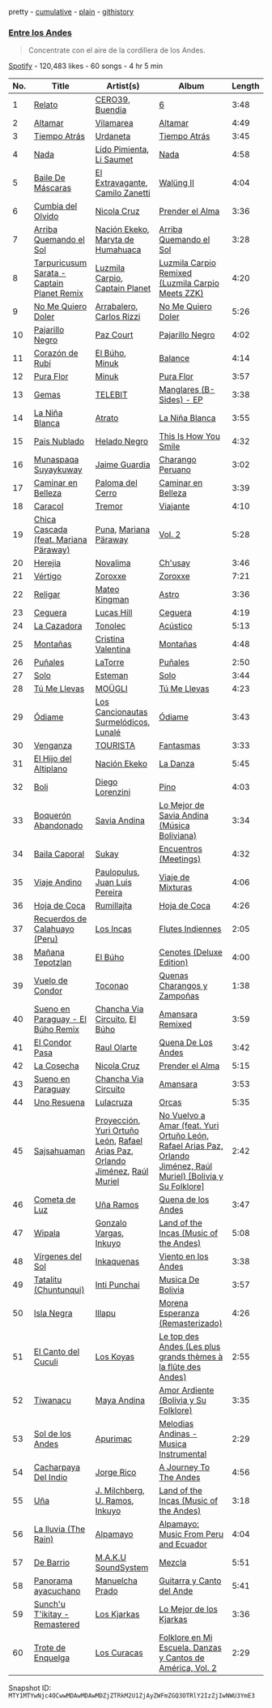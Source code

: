 pretty - [cumulative](/playlists/cumulative/37i9dQZF1DX0uU8Yv4kOhJ.md) - [plain](/playlists/plain/37i9dQZF1DX0uU8Yv4kOhJ) - [githistory](https://github.githistory.xyz/mackorone/spotify-playlist-archive/blob/main/playlists/plain/37i9dQZF1DX0uU8Yv4kOhJ)

### [Entre los Andes](https://open.spotify.com/playlist/37i9dQZF1DX0uU8Yv4kOhJ)

> Concentrate con el aire de la cordillera de los Andes.

[Spotify](https://open.spotify.com/user/spotify) - 120,483 likes - 60 songs - 4 hr 5 min

| No. | Title | Artist(s) | Album | Length |
|---|---|---|---|---|
| 1 | [Relato](https://open.spotify.com/track/0633GnMObUml98aYLCUmEg) | [CERO39](https://open.spotify.com/artist/1B6UFfDLZPbLl1rpOmHmi0), [Buendia](https://open.spotify.com/artist/4DgmNZDjpk4Zj547a2bfcH) | [6](https://open.spotify.com/album/5T31xBzocjWeu9JDn4Sinj) | 3:48 |
| 2 | [Altamar](https://open.spotify.com/track/0hQ1YDgcYE0J2cypCoIPmj) | [Vilamarea](https://open.spotify.com/artist/1ukqoFpz3SsT5ex3qr5CmZ) | [Altamar](https://open.spotify.com/album/4hrSQysDtVOtq4dIcA89mN) | 4:49 |
| 3 | [Tiempo Atrás](https://open.spotify.com/track/5LJnR5ogdDceRdb0G039HD) | [Urdaneta](https://open.spotify.com/artist/5XAvWDyOxZ5TjPDQTrynFB) | [Tiempo Atrás](https://open.spotify.com/album/1de6lhpWxYRivS5xSM83gK) | 3:45 |
| 4 | [Nada](https://open.spotify.com/track/0IqrBjsS2wToMuIJgZjur7) | [Lido Pimienta](https://open.spotify.com/artist/1IdkKQ9CM1i0wygfxYV4Z3), [Li Saumet](https://open.spotify.com/artist/1hYzHxIYlfYgHXN9DVZaNw) | [Nada](https://open.spotify.com/album/6uvd9g2I5M3x6EaKusdJDK) | 4:58 |
| 5 | [Baile De Máscaras](https://open.spotify.com/track/7KeH1mQZlpOTccqRugxRTZ) | [El Extravagante](https://open.spotify.com/artist/0b2zfVa4duZMphcIAK4EA5), [Camilo Zanetti](https://open.spotify.com/artist/4UwlY5gh79bRsYLZbD7h0l) | [Walüng II](https://open.spotify.com/album/6H6pIujNzhCUK03nf68gSY) | 4:04 |
| 6 | [Cumbia del Olvido](https://open.spotify.com/track/1oCHMNWzKJdwdwjsPMjXf3) | [Nicola Cruz](https://open.spotify.com/artist/0OltT51j3hIkgaDJqqPzDn) | [Prender el Alma](https://open.spotify.com/album/4i3DT5kt2AlODhnyv0mDKN) | 3:36 |
| 7 | [Arriba Quemando el Sol](https://open.spotify.com/track/2LFlxAk2x9Ig2zTn6DS2Kw) | [Nación Ekeko](https://open.spotify.com/artist/5sNieaixWfKFosseXlWOym), [Maryta de Humahuaca](https://open.spotify.com/artist/6eaZ3ADieYExso3QwcXXWi) | [Arriba Quemando el Sol](https://open.spotify.com/album/51ukHKGp7EGzxkZx34B0Dv) | 3:28 |
| 8 | [Tarpuricusum Sarata \- Captain Planet Remix](https://open.spotify.com/track/2jEuZ0vQ5IVKMcr3KBxpSV) | [Luzmila Carpio](https://open.spotify.com/artist/5nerlXgmkkutK76kjPNjCr), [Captain Planet](https://open.spotify.com/artist/1WfWKF1hFimJLzz6ix6aRi) | [Luzmila Carpio Remixed \(Luzmila Carpio Meets ZZK\)](https://open.spotify.com/album/42yJe2iKdZ6Le083B0XuZj) | 4:20 |
| 9 | [No Me Quiero Doler](https://open.spotify.com/track/5yHQDlmQ4PJQR9CAFsdoMG) | [Arrabalero](https://open.spotify.com/artist/51gZ0KnXKT356BUJihiQCj), [Carlos Rizzi](https://open.spotify.com/artist/4dxrLUGRaBANAZdDXKt9I7) | [No Me Quiero Doler](https://open.spotify.com/album/0bxPIMdVzvOY31BxAqv6FQ) | 5:26 |
| 10 | [Pajarillo Negro](https://open.spotify.com/track/09dLppecX1SSw8eFv5jy78) | [Paz Court](https://open.spotify.com/artist/4iYtGmJwcET4ym55GMp4Zm) | [Pajarillo Negro](https://open.spotify.com/album/2iyi1dEz7xtssJ6soP3ANE) | 4:02 |
| 11 | [Corazón de Rubí](https://open.spotify.com/track/4zBYQGO8dU0SVpm3Zld6q2) | [El Búho](https://open.spotify.com/artist/1I7FVmvisCtSFzmm87mbLR), [Minuk](https://open.spotify.com/artist/5IIGsnZbpoR1ONGK1fRumn) | [Balance](https://open.spotify.com/album/6OevmK3tcivYCuZKtJ6PRC) | 4:14 |
| 12 | [Pura Flor](https://open.spotify.com/track/4BWHCYLHCD62RQPxzX0HO1) | [Minuk](https://open.spotify.com/artist/5IIGsnZbpoR1ONGK1fRumn) | [Pura Flor](https://open.spotify.com/album/3ZmeBQcn3RwUxvE4HPabt1) | 3:57 |
| 13 | [Gemas](https://open.spotify.com/track/2mBvyVRiv8hJBsSmZTNE8X) | [TELEBIT](https://open.spotify.com/artist/1IppeXcGxXcEec0znuY7bI) | [Manglares \(B\-Sides\) \- EP](https://open.spotify.com/album/7kug1J54BtHHJ8iJXagHnE) | 3:38 |
| 14 | [La Niña Blanca](https://open.spotify.com/track/2HQfE6rpHZnbXZUtUtO9RL) | [Atrato](https://open.spotify.com/artist/3WDYOIY25xdmi3RXp9sXrn) | [La Niña Blanca](https://open.spotify.com/album/4eTyTbkSsLAM0pwR7Uex5s) | 3:55 |
| 15 | [Pais Nublado](https://open.spotify.com/track/5TnONsGGPD0ZO7DdEq0BsL) | [Helado Negro](https://open.spotify.com/artist/69qhRLDvsWJOhWGXXQ0lQQ) | [This Is How You Smile](https://open.spotify.com/album/1hHcudN9rY3XDskB78O1bd) | 4:32 |
| 16 | [Munaspaqa Suyaykuway](https://open.spotify.com/track/0RiWhE2d4F8QMKcorZsDh9) | [Jaime Guardia](https://open.spotify.com/artist/3AxPEg0Jy5U5GvgEHsI43X) | [Charango Peruano](https://open.spotify.com/album/4HVoQalB9EVdBsbeOt4Wxx) | 3:02 |
| 17 | [Caminar en Belleza](https://open.spotify.com/track/0BkMJwnKsmg7lpXSzRRNuZ) | [Paloma del Cerro](https://open.spotify.com/artist/6jCZSq4NyG2Ry0LyKHqClp) | [Caminar en Belleza](https://open.spotify.com/album/7zosPbSLoJngyH1Mmjfmdu) | 3:39 |
| 18 | [Caracol](https://open.spotify.com/track/79O6v0FVZHJS7QbQZ0XHBY) | [Tremor](https://open.spotify.com/artist/5Qkex9yQ5V5FiC4qzMLndD) | [Viajante](https://open.spotify.com/album/3G3M3Tuo24paVJxC3lGMHJ) | 4:10 |
| 19 | [Chica Cascada \(feat\. Mariana Päraway\)](https://open.spotify.com/track/7bPZBm7Wr6poE49MRWO30V) | [Puna](https://open.spotify.com/artist/7e3Y09KPFBjqyMICWFdyeZ), [Mariana Päraway](https://open.spotify.com/artist/17FXNujFBCzgEHqMIULmja) | [Vol\. 2](https://open.spotify.com/album/4ue3QgybkfMuFP2sFk2zBP) | 5:28 |
| 20 | [Herejia](https://open.spotify.com/track/54M4kdHYlMY0xO2ENIE5KV) | [Novalima](https://open.spotify.com/artist/2lN3yllrsFyoobMnKSfzsI) | [Ch'usay](https://open.spotify.com/album/5aYodFC2rZJsJrUSWizQzn) | 3:46 |
| 21 | [Vértigo](https://open.spotify.com/track/2jMJbe3zH9zc6m2yXrLlGP) | [Zoroxxe](https://open.spotify.com/artist/5bdRKXDqF8NQMZTDRJXusv) | [Zoroxxe](https://open.spotify.com/album/1x9gzZjymECgByFVTZGY9g) | 7:21 |
| 22 | [Religar](https://open.spotify.com/track/2wjx4ZP54RfWN479QH5UCK) | [Mateo Kingman](https://open.spotify.com/artist/223se9o877Y4jHzwlDcGNx) | [Astro](https://open.spotify.com/album/79WFnNXKctYYSwJxas6AI8) | 3:36 |
| 23 | [Ceguera](https://open.spotify.com/track/2mlqxHbOJ0hzBZjNfRj0ZN) | [Lucas Hill](https://open.spotify.com/artist/0grWhu56S2tVSOeSzQiSTM) | [Ceguera](https://open.spotify.com/album/37VzZiemzFQd77eZo9kOfv) | 4:19 |
| 24 | [La Cazadora](https://open.spotify.com/track/4QHLlJYsUWCoRkRaUFYIhP) | [Tonolec](https://open.spotify.com/artist/5Uy8OMbe8iXQFXQ3qlaYT5) | [Acústico](https://open.spotify.com/album/1L7X3TMHXuB8XSOZpdkxAc) | 5:13 |
| 25 | [Montañas](https://open.spotify.com/track/2x0jS1pcwWxzWOd3eRSrzu) | [Cristina Valentina](https://open.spotify.com/artist/3pC5RVO04pJTFcp5xxdXaV) | [Montañas](https://open.spotify.com/album/1IeFuOpz4yMp2zE8e0IWqp) | 4:48 |
| 26 | [Puñales](https://open.spotify.com/track/3BwmTfERJwWMUvG5apznGa) | [LaTorre](https://open.spotify.com/artist/1jiEzyMQwfYcQtp19fwOTZ) | [Puñales](https://open.spotify.com/album/0cSX0iOE7K7oMx5SscLH3m) | 2:50 |
| 27 | [Solo](https://open.spotify.com/track/2nHbYehgkMWR4fmqswEvD9) | [Esteman](https://open.spotify.com/artist/3ZtIhDSOuRkpDyqjx53X1R) | [Solo](https://open.spotify.com/album/4BQafZfyveBiMv3FDJ6wAU) | 3:44 |
| 28 | [Tú Me Llevas](https://open.spotify.com/track/10OxrfJXZjNcWlbqvmxYs5) | [MOÜGLI](https://open.spotify.com/artist/786qoKu8y9vQHdegoxNJn9) | [Tú Me Llevas](https://open.spotify.com/album/1rR3l0T9K43s6FDWYyLCtG) | 4:23 |
| 29 | [Ódiame](https://open.spotify.com/track/4EoDDuA7b9V2lVlmdkEkPA) | [Los Cancionautas Surmelódicos](https://open.spotify.com/artist/2MxbFKWZMuLqHiRJ00Xzga), [Lunalé](https://open.spotify.com/artist/19JUD3vdAL8B0G7hpxQHuu) | [Ódiame](https://open.spotify.com/album/3SwFT7Pq0A98vQypiY6vde) | 3:43 |
| 30 | [Venganza](https://open.spotify.com/track/4KoUXNSCBNWkUAOm09q4vq) | [TOURISTA](https://open.spotify.com/artist/5gOlm0kBmadY4qgw4UssxM) | [Fantasmas](https://open.spotify.com/album/0yEwuhTDgOxUNzzzkFsgr0) | 3:33 |
| 31 | [El Hijo del Altiplano](https://open.spotify.com/track/3hPgyHlvOwAlVemekxcJqb) | [Nación Ekeko](https://open.spotify.com/artist/5sNieaixWfKFosseXlWOym) | [La Danza](https://open.spotify.com/album/5hRNiwNlIESt3rVkmDUVmL) | 5:45 |
| 32 | [Boli](https://open.spotify.com/track/6HJ7caKRim067gNfJqengL) | [Diego Lorenzini](https://open.spotify.com/artist/58ogXGbkmpbFtAbePMPiQ4) | [Pino](https://open.spotify.com/album/75eqN2GKyWeOs3Wda6rKnv) | 4:03 |
| 33 | [Boquerón Abandonado](https://open.spotify.com/track/0ECth7Ix1HakMkZVOWDALf) | [Savia Andina](https://open.spotify.com/artist/0hkFv9719WLJ2uupZTn0ru) | [Lo Mejor de Savia Andina \(Música Boliviana\)](https://open.spotify.com/album/3TThUIkeWMC62bZdIdYeV9) | 3:34 |
| 34 | [Baila Caporal](https://open.spotify.com/track/1YjjXAP3cWS3qWB1ijPMVJ) | [Sukay](https://open.spotify.com/artist/45MEz7t5DAOmX0o8fFKA3B) | [Encuentros \(Meetings\)](https://open.spotify.com/album/5mkXtYO19LdPQ1mzpvODQL) | 4:32 |
| 35 | [Viaje Andino](https://open.spotify.com/track/6LFPiralbg4KhoGBCC8V4M) | [Paulopulus](https://open.spotify.com/artist/1IWXmmObccEzvcNxa9Dtvo), [Juan Luis Pereira](https://open.spotify.com/artist/4svRjaFMW12wuoZ0PJqj40) | [Viaje de Mixturas](https://open.spotify.com/album/5UDyoz7X5WktqJadjWvmVA) | 4:06 |
| 36 | [Hoja de Coca](https://open.spotify.com/track/5sYYIgpT03k1EKGBSb77pa) | [Rumillajta](https://open.spotify.com/artist/6Y2Lacqni5uPW6SROD6Jlx) | [Hoja de Coca](https://open.spotify.com/album/4dDnvsVaGbiwhVVkbve4Xe) | 4:26 |
| 37 | [Recuerdos de Calahuayo \(Peru\)](https://open.spotify.com/track/2uLEA60TbLj16qPQF1P9Fq) | [Los Incas](https://open.spotify.com/artist/0XgSqpsOieBTVS8WooknPG) | [Flutes Indiennes](https://open.spotify.com/album/7IIjmyVhX56PG8S1U77PJF) | 2:05 |
| 38 | [Mañana Tepotzlan](https://open.spotify.com/track/0uSBIec5LeDbZtyKjVzCLx) | [El Búho](https://open.spotify.com/artist/1I7FVmvisCtSFzmm87mbLR) | [Cenotes \(Deluxe Edition\)](https://open.spotify.com/album/0Gk9ZPx40L9vCMS2okBUTZ) | 4:00 |
| 39 | [Vuelo de Condor](https://open.spotify.com/track/6yan5kuNsniypFL72mTDDZ) | [Toconao](https://open.spotify.com/artist/35URfdAHAHwZJuSNSqOiWl) | [Quenas Charangos y Zampoñas](https://open.spotify.com/album/1zLqRgtW4S0EjMbSDBRCMw) | 1:38 |
| 40 | [Sueno en Paraguay \- El Búho Remix](https://open.spotify.com/track/59ERJnanE5T9s95cIMpQbx) | [Chancha Via Circuito](https://open.spotify.com/artist/6E8vZ5lkpXbXlkgHhbVJSl), [El Búho](https://open.spotify.com/artist/1I7FVmvisCtSFzmm87mbLR) | [Amansara Remixed](https://open.spotify.com/album/3zFmRK5xmyvsSIQ60kNbb6) | 3:59 |
| 41 | [El Condor Pasa](https://open.spotify.com/track/4QPnKgaAx3vQJ05LGfIu2h) | [Raul Olarte](https://open.spotify.com/artist/7MMG0wFNM3j9ZPzFwJAOvU) | [Quena De Los Andes](https://open.spotify.com/album/5uzYC0tdg1kxzzbNzNq7t1) | 3:42 |
| 42 | [La Cosecha](https://open.spotify.com/track/1Mp07ugvnIUW3CtR9vN3SO) | [Nicola Cruz](https://open.spotify.com/artist/0OltT51j3hIkgaDJqqPzDn) | [Prender el Alma](https://open.spotify.com/album/4i3DT5kt2AlODhnyv0mDKN) | 5:15 |
| 43 | [Sueno en Paraguay](https://open.spotify.com/track/7BEt4czPOQAMLHVszAQ3XR) | [Chancha Via Circuito](https://open.spotify.com/artist/6E8vZ5lkpXbXlkgHhbVJSl) | [Amansara](https://open.spotify.com/album/2XJlMNLjYOr31TTFd21GED) | 3:53 |
| 44 | [Uno Resuena](https://open.spotify.com/track/752FIpJwEwS2w1fhyvsRs6) | [Lulacruza](https://open.spotify.com/artist/4Tdm58O53huKPT2480fzjE) | [Orcas](https://open.spotify.com/album/474lLBbfJm8Y3zjSIXWgA3) | 5:35 |
| 45 | [Sajsahuaman](https://open.spotify.com/track/4kRLMCyV87XE573Iocaqpp) | [Proyección](https://open.spotify.com/artist/119DPASXtwEkIiAoRSOUR8), [Yuri Ortuño León](https://open.spotify.com/artist/1Tez0X3Wh9zSosZpCyoeLw), [Rafael Arias Paz](https://open.spotify.com/artist/6byGBND3MbJ7xGjDwU0LaZ), [Orlando Jiménez](https://open.spotify.com/artist/09rYyheZjqeOn8sXUfk8Yh), [Raúl Muriel](https://open.spotify.com/artist/2sHM5euYwk4aMqhiT8MZCM) | [No Vuelvo a Amar \(feat\. Yuri Ortuño León, Rafael Arias Paz, Orlando Jiménez, Raúl Muriel\) \[Bolivia y Su Folklore\]](https://open.spotify.com/album/0HHmdi8uP0V82pxE8leycY) | 2:42 |
| 46 | [Cometa de Luz](https://open.spotify.com/track/2CvioY7rOClmpHFC6JXeUb) | [Uña Ramos](https://open.spotify.com/artist/5zwQO1xFFpsrzqASmQ5ZAA) | [Quena de los Andes](https://open.spotify.com/album/3AG3ZBPzchv6p4FYIeIZeq) | 3:47 |
| 47 | [Wipala](https://open.spotify.com/track/7uxmsieVovltullEN2B8QU) | [Gonzalo Vargas](https://open.spotify.com/artist/2uo6i3LKZWHgYqpy9LM7fJ), [Inkuyo](https://open.spotify.com/artist/6l0qnbpSfHw1vk6tQUquDt) | [Land of the Incas \(Music of the Andes\)](https://open.spotify.com/album/5eRW6MRpmkK1jLgZGxEjAn) | 5:08 |
| 48 | [Vírgenes del Sol](https://open.spotify.com/track/48TL83NPwQdSvaFATmjKPn) | [Inkaquenas](https://open.spotify.com/artist/1CY0y4SPtpah9aHkA1yog3) | [Viento en los Andes](https://open.spotify.com/album/4irQteHtIYmZJ8dVlPHCIF) | 3:38 |
| 49 | [Tatalitu \(Chuntunqui\)](https://open.spotify.com/track/5aCk29xRgtDIMgE8y5gQqD) | [Inti Punchai](https://open.spotify.com/artist/0bw09OCO0e0MlvXxpbDE7r) | [Musica De Bolivia](https://open.spotify.com/album/1zQG76RRmnIW2CjZPc8lMC) | 3:57 |
| 50 | [Isla Negra](https://open.spotify.com/track/4HK6iuNDF0SC5Vz7jznprn) | [Illapu](https://open.spotify.com/artist/6gWVXK2R7WYXTqxULGAyfx) | [Morena Esperanza \(Remasterizado\)](https://open.spotify.com/album/5XKPz8xM5PTS5vzaC7gyrY) | 4:26 |
| 51 | [El Canto del Cuculi](https://open.spotify.com/track/4bg6qNjRS1WaD1GrPV6zZm) | [Los Koyas](https://open.spotify.com/artist/24zoa2n32fPZwVJoGOr9xC) | [Le top des Andes \(Les plus grands thèmes à la flûte des Andes\)](https://open.spotify.com/album/5SKiECHgu0Zs1cqIR8HJls) | 2:55 |
| 52 | [Tiwanacu](https://open.spotify.com/track/3NO8H307ShIWN71ifxTnAN) | [Maya Andina](https://open.spotify.com/artist/3Rd5uZJK7LV9xnCDIsUxYU) | [Amor Ardiente \(Bolivia y Su Folklore\)](https://open.spotify.com/album/28ekMoSZk09F8bWYeO3O2c) | 3:35 |
| 53 | [Sol de los Andes](https://open.spotify.com/track/03FqjvZvLyITRlrVkpgscu) | [Apurimac](https://open.spotify.com/artist/4yRx3awKST6iw13Oy84kFi) | [Melodias Andinas \- Musica Instrumental](https://open.spotify.com/album/6uO1WhrVQiOOEmpoA3QYxz) | 2:29 |
| 54 | [Cacharpaya Del Indio](https://open.spotify.com/track/01faYqKRsEL1LnJa78gkfu) | [Jorge Rico](https://open.spotify.com/artist/3Q3acE5KCV3k0UdCH7bGhp) | [A Journey To The Andes](https://open.spotify.com/album/5z3wwXWdl5P7lNsZ1jTS9P) | 4:56 |
| 55 | [Uña](https://open.spotify.com/track/3rMTOUuuImnkGEGpN1dqlG) | [J\. Milchberg](https://open.spotify.com/artist/1cWw9fz7QOkKQraHRVK8hC), [U\. Ramos](https://open.spotify.com/artist/7LCu7TpIer6IjPpe6VUCRF), [Inkuyo](https://open.spotify.com/artist/6l0qnbpSfHw1vk6tQUquDt) | [Land of the Incas \(Music of the Andes\)](https://open.spotify.com/album/5eRW6MRpmkK1jLgZGxEjAn) | 3:18 |
| 56 | [La lluvia \(The Rain\)](https://open.spotify.com/track/5AzMb8M8OP7gzY4eoofKsX) | [Alpamayo](https://open.spotify.com/artist/1IwczbeypqcP1e5qF9xWyK) | [Alpamayo: Music From Peru and Ecuador](https://open.spotify.com/album/1dxPMheXy9f4e4qdanfuVK) | 4:04 |
| 57 | [De Barrio](https://open.spotify.com/track/0AcZqqvX2aLynoxkIYpCL0) | [M.A.K.U SoundSystem](https://open.spotify.com/artist/1XvVZZxpcgZw7MUG5BIUJh) | [Mezcla](https://open.spotify.com/album/4Eq9kFfrgL1LL3mslSKwKa) | 5:51 |
| 58 | [Panorama ayacuchano](https://open.spotify.com/track/3RSKSNv8odGUcE8jzDhEo1) | [Manuelcha Prado](https://open.spotify.com/artist/6cR40PCkvUGZaRw1ZZ9q22) | [Guitarra y Canto del Ande](https://open.spotify.com/album/0Vhe6HDh6M6zeVvRXp8YD1) | 5:41 |
| 59 | [Sunch'u T'ikitay \- Remastered](https://open.spotify.com/track/1kuH31to6yBPXaAvVUmisu) | [Los Kjarkas](https://open.spotify.com/artist/0tkboyBYNymYytYlb9EXkN) | [Lo Mejor de los Kjarkas](https://open.spotify.com/album/4AioSjCy9kSATUkERbkzo9) | 3:36 |
| 60 | [Trote de Enquelga](https://open.spotify.com/track/120c4z2FZUop2bVpc5sTMD) | [Los Curacas](https://open.spotify.com/artist/5mmVJF0pKY3PEMLhrRU0gw) | [Folklore en Mi Escuela\. Danzas y Cantos de América, Vol\. 2](https://open.spotify.com/album/4mbnG0P8Oi8JJAoCtX8J5D) | 2:29 |

Snapshot ID: `MTY1MTYwNjc4OCwwMDAwMDAwMDZjZTRkM2U1ZjAyZWFmZGQ3OTRlY2IzZjIwNWU3YmE3`

